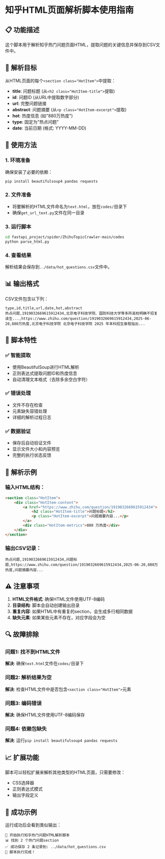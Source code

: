 # 知乎HTML页面解析脚本使用指南

## 📋 功能描述

这个脚本用于解析知乎热门问题页面HTML，提取问题的关键信息并保存到CSV文件中。

## 🎯 解析目标

从HTML页面的每个`<section class="HotItem">`中提取：

- **title**: 问题标题 (从`<h2 class="HotItem-title">`提取)
- **id**: 问题ID (从URL中提取数字部分)
- **url**: 完整问题链接
- **abstract**: 问题摘要 (从`<p class="HotItem-excerpt">`提取)
- **hot**: 热度信息 (如"880万热度")
- **type**: 固定为"热点问题"
- **date**: 当前日期 (格式: YYYY-MM-DD)

## 🚀 使用方法

### 1. 环境准备

确保安装了必要的依赖：
```bash
pip install beautifulsoup4 pandas requests
```

### 2. 文件准备

- 将要解析的HTML文件命名为`text.html`，放在`codes/`目录下
- 确保`get_url_text.py`文件在同一目录

### 3. 运行脚本

```bash
cd fastapi_project/spider/ZhihuTopicCrawler-main/codes
python parse_html.py
```

### 4. 查看结果

解析结果会保存到`../data/hot_questions.csv`文件中。

## 📊 输出格式

CSV文件包含以下列：
```
type,id,title,url,date,hot,abstract
热点问题,1919032669615912434,北京电子科技学院、国防科技大学等多所高校明确不招复读生...,https://www.zhihu.com/question/1919032669615912434,2025-06-20,880万热度,北京电子科技学院 北京电子科技学院 2025 年本科招生章程指出...
```

## 🔧 脚本特性

### ✅ 智能提取
- 使用BeautifulSoup进行HTML解析
- 正则表达式提取问题ID和热度信息
- 自动清理文本格式（去除多余空白字符）

### ✅ 错误处理
- 文件不存在检查
- 元素缺失容错处理
- 详细的解析过程日志

### ✅ 数据验证
- 保存后自动验证文件
- 显示文件大小和内容预览
- 完整的执行状态反馈

## 📝 解析示例

### 输入HTML结构：
```html
<section class="HotItem">
    <div class="HotItem-content">
        <a href="https://www.zhihu.com/question/1919032669615912434">
            <h2 class="HotItem-title">问题标题</h2>
            <p class="HotItem-excerpt">问题摘要内容...</p>
        </a>
        <div class="HotItem-metrics">880 万热度</div>
    </div>
</section>
```

### 输出CSV记录：
```csv
热点问题,1919032669615912434,问题标题,https://www.zhihu.com/question/1919032669615912434,2025-06-20,880万热度,问题摘要内容...
```

## ⚠️ 注意事项

1. **HTML文件格式**: 确保HTML文件使用UTF-8编码
2. **目录结构**: 脚本会自动创建输出目录
3. **重复内容**: 如果HTML中有重复的section，会生成多行相同数据
4. **缺失元素**: 如果某些元素不存在，对应字段会为空

## 🔍 故障排除

### 问题1: 找不到HTML文件
**解决**: 确保`text.html`文件在`codes/`目录下

### 问题2: 解析结果为空
**解决**: 检查HTML文件中是否包含`<section class="HotItem">`元素

### 问题3: 编码错误
**解决**: 确保HTML文件使用UTF-8编码保存

### 问题4: 依赖包缺失
**解决**: 运行`pip install beautifulsoup4 pandas requests`

## 📈 扩展功能

脚本可以轻松扩展来解析其他类型的HTML页面，只需要修改：
- CSS选择器
- 正则表达式模式
- 输出字段定义

## 🎉 成功示例

运行成功后会看到类似输出：
```
🚀 开始执行知乎热门问题HTML解析脚本
📊 找到 2 个热门问题section
✅ 成功保存 2 条记录到: ../data/hot_questions.csv
🎉 脚本执行完成！ 